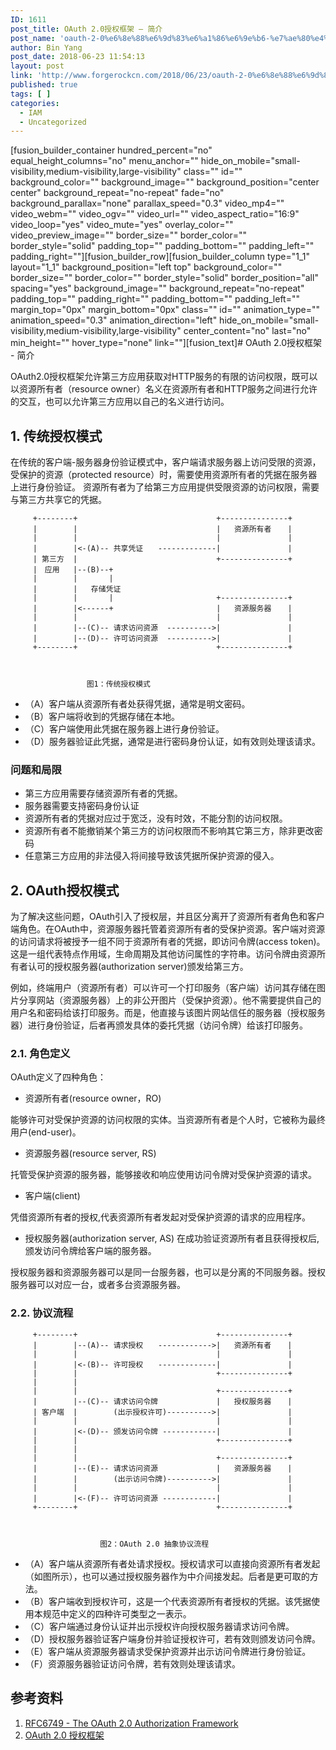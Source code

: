 ```yaml
---
ID: 1611
post_title: OAuth 2.0授权框架 – 简介
post_name: 'oauth-2-0%e6%8e%88%e6%9d%83%e6%a1%86%e6%9e%b6-%e7%ae%80%e4%bb%8b'
author: Bin Yang
post_date: 2018-06-23 11:54:13
layout: post
link: 'http://www.forgerockcn.com/2018/06/23/oauth-2-0%e6%8e%88%e6%9d%83%e6%a1%86%e6%9e%b6-%e7%ae%80%e4%bb%8b/'
published: true
tags: [ ]
categories:
  - IAM
  - Uncategorized
---
```

[fusion_builder_container hundred_percent="no" equal_height_columns="no" menu_anchor="" hide_on_mobile="small-visibility,medium-visibility,large-visibility" class="" id="" background_color="" background_image="" background_position="center center" background_repeat="no-repeat" fade="no" background_parallax="none" parallax_speed="0.3" video_mp4="" video_webm="" video_ogv="" video_url="" video_aspect_ratio="16:9" video_loop="yes" video_mute="yes" overlay_color="" video_preview_image="" border_size="" border_color="" border_style="solid" padding_top="" padding_bottom="" padding_left="" padding_right=""][fusion_builder_row][fusion_builder_column type="1_1" layout="1_1" background_position="left top" background_color="" border_size="" border_color="" border_style="solid" border_position="all" spacing="yes" background_image="" background_repeat="no-repeat" padding_top="" padding_right="" padding_bottom="" padding_left="" margin_top="0px" margin_bottom="0px" class="" id="" animation_type="" animation_speed="0.3" animation_direction="left" hide_on_mobile="small-visibility,medium-visibility,large-visibility" center_content="no" last="no" min_height="" hover_type="none" link=""][fusion_text]# OAuth 2.0授权框架 - 简介

OAuth2.0授权框架允许第三方应用获取对HTTP服务的有限的访问权限，既可以以资源所有者（resource owner）名义在资源所有者和HTTP服务之间进行允许的交互，也可以允许第三方应用以自己的名义进行访问。

## 1\. 传统授权模式

在传统的客户端-服务器身份验证模式中，客户端请求服务器上访问受限的资源，受保护的资源（protected resource）时，需要使用资源所有者的凭据在服务器上进行身份验证。 资源所有者为了给第三方应用提供受限资源的访问权限，需要与第三方共享它的凭据。

         +--------+                               +---------------+
         |        |                               |   资源所有者　  |
         |        |                               |               |
         |        |<-(A)-- 共享凭证　　-------------|               |
         | 第三方  |                               +---------------+
         |　应用   |--(B)--+
         |        |       |
         |        |   存储凭证
         |        |       |                       +---------------+
         |        |<------+                       |   资源服务器　  |     
         |        |                               |               |
         |        |--(C)-- 请求访问资源  ---------->|               |
         |        |--(D)-- 许可访问资源  ---------->|               |
         +--------+                               +---------------+
    
    
    
                     图1：传统授权模式
    

*   （A）客户端从资源所有者处获得凭据，通常是明文密码。
*   （B）客户端将收到的凭据存储在本地。
*   （C）客户端使用此凭据在服务器上进行身份验证。 
*   （D）服务器验证此凭据，通常是进行密码身份认证，如有效则处理该请求。 

### 问题和局限

*   第三方应用需要存储资源所有者的凭据。 
*   服务器需要支持密码身份认证
*   资源所有者的凭据对应过于宽泛，没有时效，不能分割的访问权限。
*   资源所有者不能撤销某个第三方的访问权限而不影响其它第三方，除非更改密码
*   任意第三方应用的非法侵入将间接导致该凭据所保护资源的侵入。

## 2\. OAuth授权模式

为了解决这些问题，OAuth引入了授权层，并且区分离开了资源所有者角色和客户端角色。在OAuth中，资源服务器托管着资源所有者的受保护资源。客户端对资源的访问请求将被授予一组不同于资源所有者的凭据，即访问令牌(access token)。这是一组代表特点作用域，生命周期及其他访问属性的字符串。访问令牌由资源所有者认可的授权服务器(authorization server)颁发给第三方。

例如，终端用户（资源所有者）可以许可一个打印服务（客户端）访问其存储在图片分享网站（资源服务器）上的非公开图片（受保护资源）。他不需要提供自己的用户名和密码给该打印服务。而是，他直接与该图片网站信任的服务器（授权服务器）进行身份验证，后者再颁发具体的委托凭据（访问令牌）给该打印服务。

### 2\.1. 角色定义

OAuth定义了四种角色：

*   资源所有者(resource owner，RO)

能够许可对受保护资源的访问权限的实体。当资源所有者是个人时，它被称为最终用户(end-user)。

*   资源服务器(resource server, RS)

托管受保护资源的服务器，能够接收和响应使用访问令牌对受保护资源的请求。

*   客户端(client)

凭借资源所有者的授权,代表资源所有者发起对受保护资源的请求的应用程序。

*   授权服务器(authorization server, AS) 在成功验证资源所有者且获得授权后,颁发访问令牌给客户端的服务器。

授权服务器和资源服务器可以是同一台服务器，也可以是分离的不同服务器。授权服务器可以对应一台，或者多台资源服务器。

### 2\.2. 协议流程

         +--------+                               +---------------+
         |        |--(A)-- 请求授权　　------------>|   资源所有者　  |
         |        |                               |               |
         |        |<-(B)-- 许可授权　　-------------|               |
         |        |                               +---------------+
         |        |
         |        |                               +---------------+
         |        |--(C)-- 请求访问令牌             |   授权服务器　  |
         | 客户端  |        (出示授权许可)---------->|               |
         |        |                               |               |
         |        |<-(D)-- 颁发访问令牌 ------------|               |
         |        |                               +---------------+
         |        |
         |        |                               +---------------+
         |        |--(E)-- 请求访问资源             |   资源服务器　  |
         |        |        (出示访问令牌)---------->|               |
         |        |                               |               |
         |        |<-(F)-- 许可访问资源 ------------|               |
         +--------+                               +---------------+
    
    
    
                        图2：OAuth 2.0 抽象协议流程
    

*   （A）客户端从资源所有者处请求授权。授权请求可以直接向资源所有者发起（如图所示），也可以通过授权服务器作为中介间接发起。后者是更可取的方法。
*   （B）客户端收到授权许可，这是一个代表资源所有者授权的凭据。该凭据使用本规范中定义的四种许可类型之一表示。
*   （C）客户端通过身份认证并出示授权许向授权服务器请求访问令牌。
*   （D）授权服务器验证客户端身份并验证授权许可，若有效则颁发访问令牌。
*   （E）客户端从资源服务器请求受保护资源并出示访问令牌进行身份验证。
*   （F）资源服务器验证访问令牌，若有效则处理该请求。

## 参考资料

1.  [RFC6749 - The OAuth 2.0 Authorization Framework][1] 
2.  [OAuth 2.0 授权框架][2]

 [1]: https://tools.ietf.org/html/rfc6749
 [2]: https://legacy.gitbook.com/book/yisiqi/the-oauth-2-0-authorization-framework/details[/fusion_text][/fusion_builder_column][/fusion_builder_row][/fusion_builder_container]